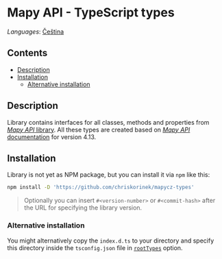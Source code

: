 # Mapy API - TypeScript types
*Languages*:
[Čeština](https://github.com/chriskorinek/mapycz-types/blob/master/README.cs.md)

## Contents
* [Description](#description)
* [Installation](#installation)
    - [Alternative installation](#alternative-installation)

## Description
Library contains interfaces for all classes, methods and properties from 
[*Mapy API* library](http://api.mapy.cz). All these types are created based
on [*Mapy API* documentation](http://api.mapy.cz) for version 4.13.

## Installation
Library is not yet as NPM package, but you can install it via `npm` like this: 
```sh
npm install -D 'https://github.com/chriskorinek/mapycz-types'
```
>Optionally you can insert `#<version-number>` or `#<commit-hash>` after the URL
for specifying the library version.

### Alternative installation
You might alternatively copy the `index.d.ts` to your directory and specify this
directory inside the `tsconfig.json` file in
[`rootTypes`](https://www.typescriptlang.org/tsconfig#typeRoots) option.
